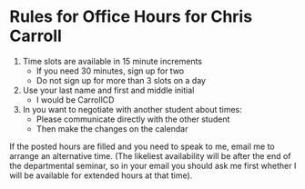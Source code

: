 # Rules for Office Hours for Chris Carroll

1. Time slots are available in 15 minute increments
   * If you need 30 minutes, sign up for two
   * Do not sign up for more than 3 slots on a day
1. Use your last name and first and middle initial 
   * I would be CarrollCD
1. In you want to negotiate with another student about times:
   * Please communicate directly with the other student
   * Then make the changes on the calendar

If the posted hours are filled and you need to speak to me, email me to arrange an alternative time. (The likeliest availability will be after the end of the departmental seminar, so in your email you should ask me first whether I will be available for extended hours at that time).
